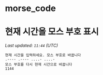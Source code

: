 # morse_code
# 현재 시간을 모스 부호 표시
<!-- MORSE_TIME_START -->
_Last updated: `11:44` (UTC)_

```
현재 시간을 입력하세요. 모스 부호로 바꿉니다
.---- .---- ....- ....-
모스 부호를 다시 현재 시간으로 바꿉니다
1144
```
<!-- MORSE_TIME_END -->
